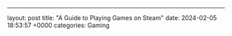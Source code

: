 ---
layout: post
title: "A Guide to Playing Games on Steam"
date:   2024-02-05 18:53:57 +0000
categories: Gaming
